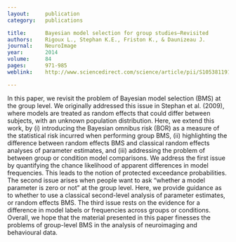 ```yaml
---
layout:     publication
category:   publications

title:      Bayesian model selection for group studies—Revisited
authors:    Rigoux L., Stephan K.E., Friston K., & Daunizeau J.
journal:	NeuroImage
year:       2014 
volume:     84
pages:      971-985
weblink:    http://www.sciencedirect.com/science/article/pii/S1053811913009300

---
```

In this paper, we revisit the problem of Bayesian model selection (BMS) at the group level. We originally addressed this issue in Stephan et al. (2009), where models are treated as random effects that could differ between subjects, with an unknown population distribution. Here, we extend this work, by (i) introducing the Bayesian omnibus risk (BOR) as a measure of the statistical risk incurred when performing group BMS, (ii) highlighting the difference between random effects BMS and classical random effects analyses of parameter estimates, and (iii) addressing the problem of between group or condition model comparisons. We address the first issue by quantifying the chance likelihood of apparent differences in model frequencies. This leads to the notion of protected exceedance probabilities. The second issue arises when people want to ask “whether a model parameter is zero or not” at the group level. Here, we provide guidance as to whether to use a classical second-level analysis of parameter estimates, or random effects BMS. The third issue rests on the evidence for a difference in model labels or frequencies across groups or conditions. Overall, we hope that the material presented in this paper finesses the problems of group-level BMS in the analysis of neuroimaging and behavioural data.
